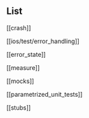 ## List

[[crash]]

[[ios/test/error_handling]]

[[error_state]]

[[measure]]

[[mocks]]

[[parametrized_unit_tests]]


[[stubs]]